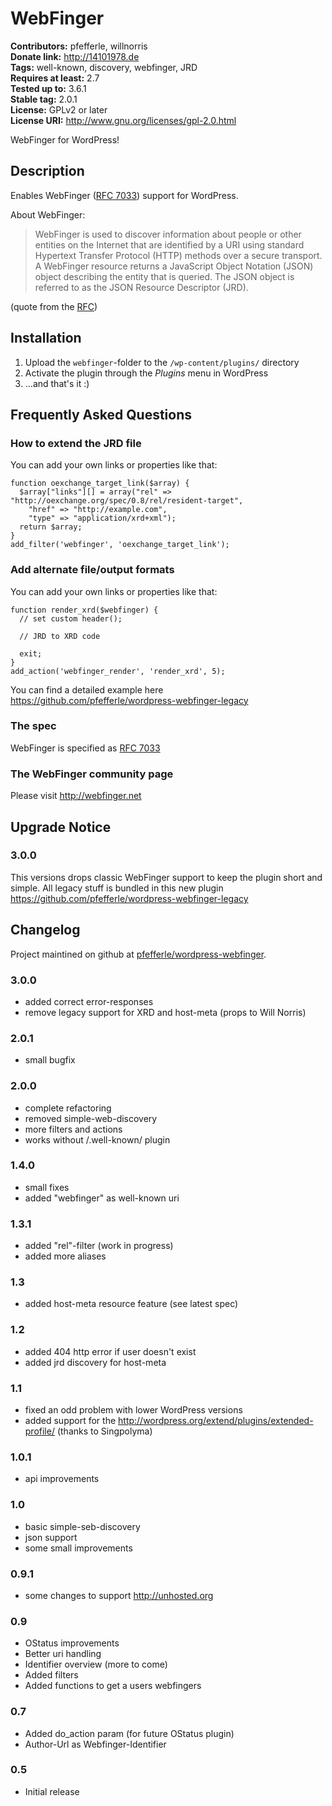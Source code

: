 # WebFinger #
**Contributors:** pfefferle, willnorris  
**Donate link:** http://14101978.de  
**Tags:** well-known, discovery, webfinger, JRD  
**Requires at least:** 2.7  
**Tested up to:** 3.6.1  
**Stable tag:** 2.0.1  
**License:** GPLv2 or later  
**License URI:** http://www.gnu.org/licenses/gpl-2.0.html  

WebFinger for WordPress!

## Description ##

Enables WebFinger ([RFC 7033](http://tools.ietf.org/html/rfc7033)) support for WordPress.

About WebFinger:

> WebFinger is used to discover information about people or other
> entities on the Internet that are identified by a URI using
> standard Hypertext Transfer Protocol (HTTP) methods over a secure
> transport.  A WebFinger resource returns a JavaScript Object
> Notation (JSON) object describing the entity that is queried.
> The JSON object is referred to as the JSON Resource Descriptor (JRD).

(quote from the [RFC](http://tools.ietf.org/html/rfc7033))

## Installation ##

1. Upload the `webfinger`-folder to the `/wp-content/plugins/` directory
2. Activate the plugin through the *Plugins* menu in WordPress
3. ...and that's it :)

## Frequently Asked Questions ##

### How to extend the JRD file ###

You can add your own links or properties like that:

    function oexchange_target_link($array) {
      $array["links"][] = array("rel" => "http://oexchange.org/spec/0.8/rel/resident-target",
        "href" => "http://example.com",
        "type" => "application/xrd+xml");
      return $array;
    }
    add_filter('webfinger', 'oexchange_target_link');

### Add alternate file/output formats ###

You can add your own links or properties like that:

    function render_xrd($webfinger) {
      // set custom header();

      // JRD to XRD code

      exit;
    }
    add_action('webfinger_render', 'render_xrd', 5);

You can find a detailed example here <https://github.com/pfefferle/wordpress-webfinger-legacy>

### The spec ###

WebFinger is specified as [RFC 7033](http://tools.ietf.org/html/rfc7033)

### The WebFinger community page ###

Please visit <http://webfinger.net>

## Upgrade Notice ##

### 3.0.0 ###

This versions drops classic WebFinger support to keep the plugin short and simple. All legacy stuff is bundled in this new plugin <https://github.com/pfefferle/wordpress-webfinger-legacy>

## Changelog ##

Project maintined on github at
[pfefferle/wordpress-webfinger](https://github.com/pfefferle/wordpress-webfinger).

### 3.0.0 ###

* added correct error-responses
* remove legacy support for XRD and host-meta (props to Will Norris)

### 2.0.1 ###

* small bugfix

### 2.0.0 ###

* complete refactoring
* removed simple-web-discovery
* more filters and actions
* works without /.well-known/ plugin

### 1.4.0 ###

* small fixes
* added "webfinger" as well-known uri

### 1.3.1 ###

* added "rel"-filter (work in progress)
* added more aliases

### 1.3 ###

* added host-meta resource feature (see latest spec)

### 1.2 ###

* added 404 http error if user doesn't exist
* added jrd discovery for host-meta

### 1.1 ###

* fixed an odd problem with lower WordPress versions
* added support for the http://wordpress.org/extend/plugins/extended-profile/ (thanks to Singpolyma)

### 1.0.1 ###

* api improvements

### 1.0 ###

* basic simple-seb-discovery
* json support
* some small improvements

### 0.9.1 ###

* some changes to support http://unhosted.org

### 0.9 ###

* OStatus improvements
* Better uri handling
* Identifier overview (more to come)
* Added filters
* Added functions to get a users webfingers

### 0.7 ###

* Added do_action param (for future OStatus plugin)
* Author-Url as Webfinger-Identifier

### 0.5 ###

* Initial release